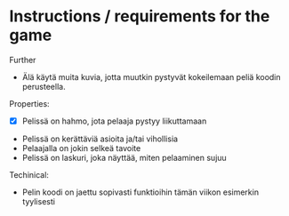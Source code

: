 # Instructions / requirements for the game

Further

- Älä käytä muita kuvia, jotta muutkin pystyvät kokeilemaan peliä koodin perusteella.

Properties: 

- [X] Pelissä on hahmo, jota pelaaja pystyy liikuttamaan
- Pelissä on kerättäviä asioita ja/tai vihollisia
- Pelaajalla on jokin selkeä tavoite
- Pelissä on laskuri, joka näyttää, miten pelaaminen sujuu

Techinical: 
- Pelin koodi on jaettu sopivasti funktioihin tämän viikon esimerkin tyylisesti